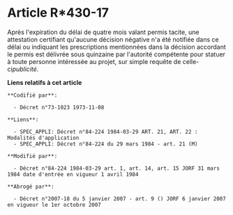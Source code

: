 # Article R*430-17

Après l'expiration du délai de quatre mois valant permis tacite, une attestation certifiant qu'aucune décision négative n'a
été notifiée dans ce délai ou indiquant les prescriptions mentionnées dans la décision accordant le permis est délivrée sous
quinzaine par l'autorité compétente pour statuer à toute personne intéressée au projet, sur simple  requête de celle-
ci*publicité*.

**Liens relatifs à cet article**

	**Codifié par**:

	  - Décret n°73-1023 1973-11-08

	**Liens**:

	  - SPEC_APPLI: Décret n°84-224 1984-03-29 ART. 21, ART. 22 : Modalités d'application
	  - SPEC_APPLI: Décret n°84-224 du 29 mars 1984 - art. 21 (M)

	**Modifié par**:

	  - Décret n°84-224 1984-03-29 art. 1, art. 14, art. 15 JORF 31 mars 1984 date d'entrée en vigueur 1 avril 1984

	**Abrogé par**:

	  - Décret n°2007-18 du 5 janvier 2007 - art. 9 () JORF 6 janvier 2007 en vigueur le 1er octobre 2007

